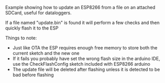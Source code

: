 Example showing how to update an ESP8266 from a file on an attached SDCard, useful for dataloggers.

If a file named "update.bin" is found it will perform a few checks and then quickly flash it to the ESP

Things to note:
- Just like OTA the ESP requires enough free memory to store both the current sketch and the new one
- If it fails you probably have set the wrong flash size in the arduino IDE, use the CheckFlashConfig sketch included with ESP8266 arduino
- The update file will be deleted after flashing unless it is detected to be bad before flashing
